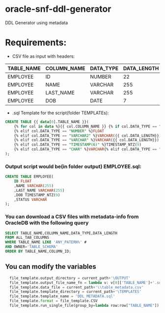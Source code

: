 # oracle-snf-ddl-generator
DDL Generator using metadata

# Requirements:
- CSV file as input with headers:

__TABLE_NAME__ | __COLUMN_NAME__ | __DATA_TYPE__ | __DATA_LENGTH__
---------- | ----------- | --------- | -----------
EMPLOYEE   |  ID         |   NUMBER  |        22
EMPLOYEE   |  NAME       |   VARCHAR |        255
EMPLOYEE   |  LAST_NAME  |   VARCHAR |        255
EMPLOYEE   |  DOB        |   DATE    |        7

- .sql Template for the script(folder TEMPLATEs): 
```SQL
CREATE TABLE {{ data[0].TABLE_NAME }}(    
    {% for col in data %}{{ col.COLUMN_NAME }} {% if col.DATA_TYPE == "BLOB" %}BINARY{% elif col.DATA_TYPE == "CLOB" %}VARCHAR{% elif col.DATA_TYPE == "DATE" %}TIMESTAMP_NTZ(9)
    {% elif col.DATA_TYPE == "NUMBER" %}FLOAT
    {% elif col.DATA_TYPE == "VARCHAR2" %}VARCHAR({{ col.DATA_LENGTH}})
    {% elif col.DATA_TYPE == "VARCHAR" %}VARCHAR({{ col.DATA_LENGTH}})
    {% elif col.DATA_TYPE == "TIMESTAMP(6)" %}TIMESTAMP_NTZ(9)
    {% elif col.DATA_TYPE == "CHAR" %}VARCHAR{% elif col.DATA_TYPE == "RAW" %}BINARY{% elif col.DATA_TYPE == "ROWID" %}VARCHAR{% endif %}{% if not loop.last %},{% endif %}{% endfor %}
);  
```

### Output script would be(in folder output) EMPLOYEE.sql:
```SQL
CREATE TABLE EMPLOYEE(    
    ID FLOAT
    ,NAME VARCHAR(255)
    ,LAST_NAME VARCHAR(255)
    ,DOB TIMESTAMP_NTZ(9)
    ,STATUS VARCHAR
);  
```

### You can download a CSV files with metadata-info from OracleDB with the following query
```SQL
SELECT TABLE_NAME,COLUMN_NAME,DATA_TYPE,DATA_LENGTH
FROM ALL_TAB_COLUMNS
WHERE TABLE_NAME LIKE 'ANY_PATERN%' #
AND OWNER='TABLE_SCHEMA'
ORDER BY TABLE_NAME,COLUMN_ID;
```

## You can modify the variables 
```python
  file_template.output_directory = current_path+'\OUTPUT'                    #Change output folder
  file_template.output_file_name_fn = lambda v: v[0]['TABLE_NAME']+'.sql'    #Change output scripts name
  file_template.data_file = current_path+'\\table_metadata.csv'              #Change meta-data file_name/directory
  file_template.template_directory = current_path+'\TEMPLATES'               #Change templates folder
  file_template.template_name = 'DDL_METADATA.sql'                           #Chante template
  file_template.format = file_template.CSV                                   
  file_template.run_single_file(group_by=lambda row:row["TABLE_NAME"])      
```
